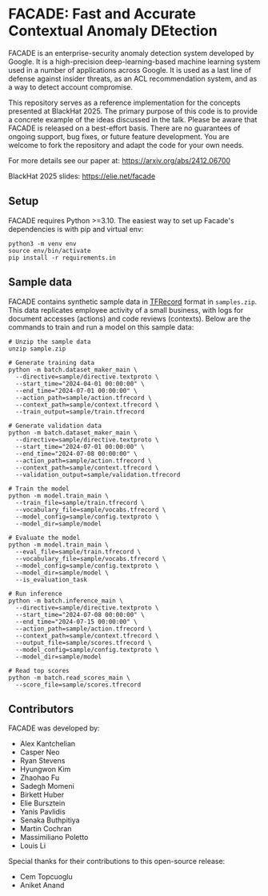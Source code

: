 # FACADE: Fast and Accurate Contextual Anomaly DEtection

FACADE is an enterprise-security anomaly detection system developed by Google.
It is a high-precision deep-learning-based machine learning system used in
a number of applications across Google. It is used as a last line of defense
against insider threats, as an ACL recommendation system, and as a way to
detect account compromise.

This repository serves as a reference implementation for the concepts presented
at BlackHat 2025. The primary purpose of this code is to provide a concrete
example of the ideas discussed in the talk. Please be aware that FACADE is
released on a best-effort basis. There are no guarantees of ongoing support,
bug fixes, or future feature development. You are welcome to fork the repository
and adapt the code for your own needs.

For more details see our paper at: https://arxiv.org/abs/2412.06700

BlackHat 2025 slides: https://elie.net/facade

## Setup

FACADE requires Python >=3.10. The easiest way to set up Facade's dependencies
is with pip and virtual env:

```shell
python3 -m venv env
source env/bin/activate
pip install -r requirements.in
```

## Sample data

FACADE contains synthetic sample data in 
[TFRecord](https://www.tensorflow.org/tutorials/load_data/tfrecord) format in `samples.zip`.
This data replicates employee activity of a small business, with logs for document
accesses (actions) and code reviews (contexts). Below are the commands to train
and run a model on this sample data:

```shell
# Unzip the sample data
unzip sample.zip

# Generate training data
python -m batch.dataset_maker_main \
  --directive=sample/directive.textproto \
  --start_time="2024-04-01 00:00:00" \
  --end_time="2024-07-01 00:00:00" \
  --action_path=sample/action.tfrecord \
  --context_path=sample/context.tfrecord \
  --train_output=sample/train.tfrecord

# Generate validation data
python -m batch.dataset_maker_main \
  --directive=sample/directive.textproto \
  --start_time="2024-07-01 00:00:00" \
  --end_time="2024-07-08 00:00:00" \
  --action_path=sample/action.tfrecord \
  --context_path=sample/context.tfrecord \
  --validation_output=sample/validation.tfrecord

# Train the model
python -m model.train_main \
  --train_file=sample/train.tfrecord \
  --vocabulary_file=sample/vocabs.tfrecord \
  --model_config=sample/config.textproto \
  --model_dir=sample/model

# Evaluate the model
python -m model.train_main \
  --eval_file=sample/train.tfrecord \
  --vocabulary_file=sample/vocabs.tfrecord \
  --model_config=sample/config.textproto \
  --model_dir=sample/model \
  --is_evaluation_task

# Run inference
python -m batch.inference_main \
  --directive=sample/directive.textproto \
  --start_time="2024-07-08 00:00:00" \
  --end_time="2024-07-15 00:00:00" \
  --action_path=sample/action.tfrecord \
  --context_path=sample/context.tfrecord \
  --output_file=sample/scores.tfrecord \
  --model_config=sample/config.textproto \
  --model_dir=sample/model

# Read top scores
python -m batch.read_scores_main \
  --score_file=sample/scores.tfrecord
```

## Contributors

FACADE was developed by:
 - Alex Kantchelian
 - Casper Neo
 - Ryan Stevens
 - Hyungwon Kim
 - Zhaohao Fu
 - Sadegh Momeni
 - Birkett Huber
 - Elie Bursztein
 - Yanis Pavlidis
 - Senaka Buthpitiya
 - Martin Cochran
 - Massimiliano Poletto
 - Louis Li

Special thanks for their contributions to this open-source release:
 - Cem Topcuoglu
 - Aniket Anand
